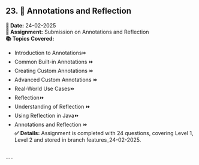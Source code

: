 ## 23. **🔄 Annotations and Reflection** <br> 
**📅 Date:** 24-02-2025  <br>
**📝 Assignment:** Submission on Annotations and Reflection <br>
**📚 Topics Covered:**  <br>
- Introduction to Annotations⏩  <br>
- Common Built-in Annotations ⏩  <br>
- Creating Custom Annotations ⏩  <br>
- Advanced Custom Annotations ⏩  <br>
- Real-World Use Cases⏩  <br>
- Reflection⏩  <br>
- Understanding of Reflection ⏩  <br>
- Using Reflection in Java⏩  <br>
- Annotations and Reflection ⏩  <br>
**✅ Details:** Assignment is completed with 24 questions, covering Level 1, Level 2 and stored in branch features_24-02-2025.<br><br>

---<br>
